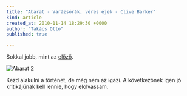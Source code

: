 ```yaml
---
title: "Abarat - Varázsórák, véres éjek - Clive Barker"
kind: article
created_at: 2010-11-14 18:29:30 +0000
author: "Takács Ottó"
published: true

---
```

Sokkal jobb, mint az [előző](http://www.qualityontime.eu/review/abarat-clive-barker).

![Abarat 2](http://assets2.moly.hu/system/covers/normal/covers_43082.jpg)

Kezd alakulni a történet, de még nem az igazi. A következőnek igen jó kritikájúnak kell lennie, hogy elolvassam.

<div class='old-comments'></div>